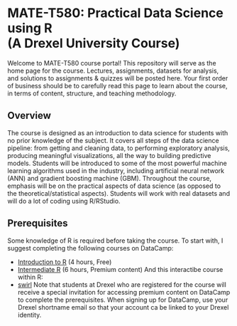 # MATE-T580: Practical Data Science using R </BR>(A Drexel University Course)

Welcome to MATE-T580 course portal! This repository will serve as the home page for the course. Lectures, assignments, datasets for analysis, and solutions to assignments & quizzes will be posted here. Your first order of business should be to carefully read this page to learn about the course, in terms of content, structure, and teaching methodology.  

## Overview
The course is designed as an introduction to data science for students with no prior knowledge of the subject. It covers all steps of the data science pipeline: from getting and cleaning data, to performing exploratory analysis, producing meaningful visualizations, all the way to building predictive models. Students will be introduced to some of the most powerful machine learning algorithms used in the industry, including artificial neural network (ANN) and gradient boosting machine (GBM). Throughout the course, emphasis will be on the practical aspects of data science (as opposed to the theoretical/statistical aspects). Students will work with real datasets and will do a lot of coding using R/RStudio. 

## Prerequisites
Some knowledge of R is required before taking the course. To start with, I suggest completing the following courses on DataCamp:
- [Introduction to R](https://www.datacamp.com/courses/free-introduction-to-r) (4 hours, Free)
- [Intermediate R](https://www.datacamp.com/courses/intermediate-r) (6 hours, Premium content)
And this interactibe course within R:
- [swirl](http://swirlstats.com/students.html)
Note that students at Drexel who are registered for the course will receive a special invitation for accessing premium content on DataCamp to complete the prerequisites. When signing up for DataCamp, use your Drexel shortname email so that your account ca be linked to your Drexel identity.   
